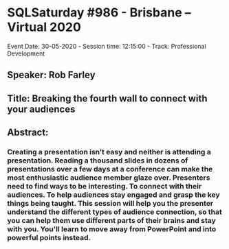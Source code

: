 # SQLSaturday #986 - Brisbane – Virtual 2020
Event Date: 30-05-2020 - Session time: 12:15:00 - Track: Professional Development
## Speaker: Rob Farley
## Title: Breaking the fourth wall to connect with your audiences
## Abstract:
### Creating a presentation isn’t easy and neither is attending a presentation. Reading a thousand slides in dozens of presentations over a few days at a conference can make the most enthusiastic audience member glaze over. Presenters need to find ways to be interesting. To connect with their audiences. To help audiences stay engaged and grasp the key things being taught. This session will help you the presenter understand the different types of audience connection, so that you can help them use different parts of their brains and stay with you. You'll learn to move away from PowerPoint and into powerful points instead.
